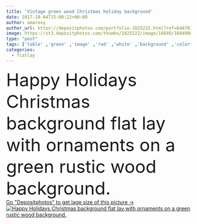 ```yaml
---
title: 'Vintage green wood Christmas holiday background'
date: 2017-10-04T15:00:22+00:00
author: amarosy
author_url: https://depositphotos.com/portfolio-1825222.html?ref=64678756
image: https://st3.depositphotos.com/thumbs/1825222/image/16849/168498028/api_thumb_450.jpg?forcejpeg=true
type: "post"
tags: ['table' ,'green' ,'image' ,'red' ,'white' ,'background' ,'colorful' ,'celebration' ,'christmas' ,'decoration' ,'event' ,'festive' ,'greeting' ,'holiday' ,'ribbon' ,'xmas' ,'party' ,'seasonal' ,'wooden' ,'tree' ,'border' ,'retro' ,'rustic' ,'vintage' ,'ornament' ,'Men' ,'star' ,'berry' ,'holly' ,'nostalgic' ,'yuletide' ,'traditional' ,'wood' ,'wreath' ,'christmastime' ,'decorated' ,'overhead' ,'nutcracker' ,'merry christmas' ,'christmas eve' ,'happy holidays' ,'christmas day' ,'table setting' ,'season greetings' ,'happy christmas' ,'seasons greetings' ,'flat lay' ,'flatlay' ,'knolling' ,'decorated borders' ]
categories: 
  - flatlay
---
```

<div aling="center">
            <font size="60"> Happy Holidays Christmas background flat lay with ornaments on a green rustic wood background.</font>   
</div>
<div>
    <a href='https://st3.depositphotos.com/thumbs/1825222/image/16849/168498028/api_thumb_450.jpg?forcejpeg=true?ref=64678756' target=_blank > Go "Depositphotos" to get lage size of this picture ->
        <img href='https://st3.depositphotos.com/thumbs/1825222/image/16849/168498028/api_thumb_450.jpg?forcejpeg=true?ref=64678756' src='https://st3.depositphotos.com/1825222/16849/i/950/depositphotos_168498028-stock-photo-vintage-green-wood-christmas-holiday.jpg?forcejpeg=true' alt='Happy Holidays Christmas background flat lay with ornaments on a green rustic wood background.' >
    </a>
</div>
